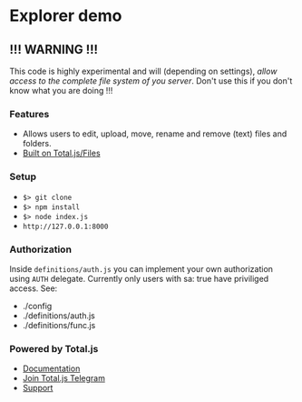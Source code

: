 # Explorer demo

## !!! WARNING !!!

This code is highly experimental and will (depending on settings),
*allow access to the complete file system of you server*.
Don't use this if you don't know what you are doing !!!

### Features

- Allows users to edit, upload, move, rename and remove (text) files and folders.
- [Built on Total.js/Files](https://github.com/totaljs/files)

### Setup

- `$> git clone`
- `$> npm install`
- `$> node index.js`
- `http://127.0.0.1:8000`

### Authorization

Inside `definitions/auth.js` you can implement
your own authorization using `AUTH` delegate.
Currently only users with sa: true have priviliged access.
See:
- ./config
- ./definitions/auth.js
- ./definitions/func.js

### Powered by Total.js

- [Documentation](https://docs.totaljs.com)
- [Join Total.js Telegram](https://t.me/totaljs)
- [Support](https://www.totaljs.com/support/)
